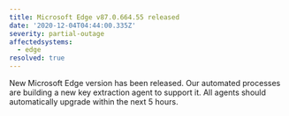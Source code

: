 ```yaml
---
title: Microsoft Edge v87.0.664.55 released
date: '2020-12-04T04:44:00.335Z'
severity: partial-outage
affectedsystems:
  - edge
resolved: true
---
```

New Microsoft Edge version has been released. Our automated processes are building a new key extraction agent to support it. All agents should automatically upgrade within the next 5 hours.

<!--- language code: en -->
